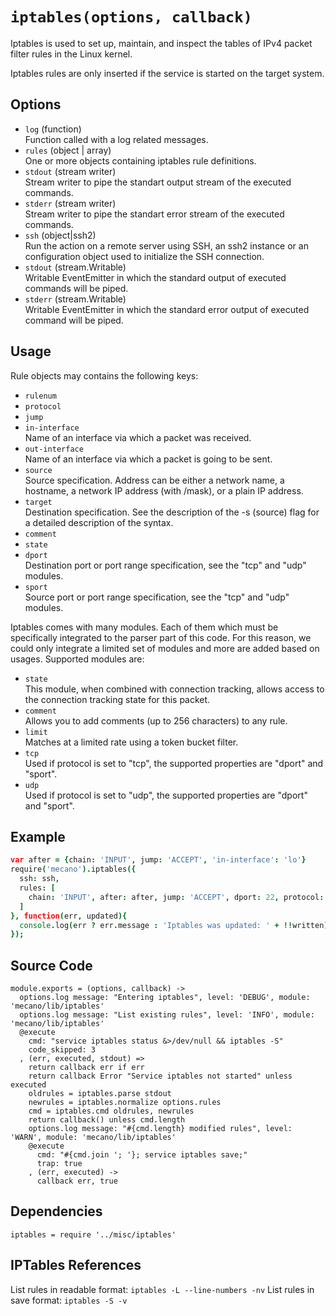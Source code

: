 
# `iptables(options, callback)`

Iptables  is  used to set up, maintain, and inspect the tables of IPv4 packet 
filter rules in the Linux kernel.

Iptables rules are only inserted if the service is started on the target system.

## Options

*   `log` (function)    
    Function called with a log related messages.   
*   `rules` (object | array)   
    One or more objects containing iptables rule definitions.   
*   `stdout` (stream writer)   
    Stream writer to pipe the standart output stream of the executed commands.   
*   `stderr` (stream writer)   
    Stream writer to pipe the standart error stream of the executed commands.   
*   `ssh` (object|ssh2)   
    Run the action on a remote server using SSH, an ssh2 instance or an
    configuration object used to initialize the SSH connection.   
*   `stdout` (stream.Writable)   
    Writable EventEmitter in which the standard output of executed commands will
    be piped.   
*   `stderr` (stream.Writable)   
    Writable EventEmitter in which the standard error output of executed command
    will be piped.   

## Usage

Rule objects may contains the following keys:

*   `rulenum`   
*   `protocol`   
*   `jump`   
*   `in-interface`   
    Name of an interface via which a packet was received.   
*   `out-interface`   
    Name of an interface via which a packet is going to be sent.   
*   `source`   
    Source specification. Address can be either a network name, a hostname, a
    network IP address (with /mask), or a plain IP address.   
*   `target`   
    Destination specification. See the description of the -s (source) flag for
    a detailed description of the syntax.   
*   `comment`   
*   `state`   
*   `dport`   
    Destination port or port range specification, see the "tcp" and "udp"
    modules.   
*   `sport`   
    Source port or port range specification, see the "tcp" and "udp" modules.   

Iptables comes with many modules. Each of them which must be specifically 
integrated to the parser part of this code. For this reason, we could only
integrate a limited set of modules and more are added based on usages. Supported
modules are:

*   `state`   
    This module, when combined with connection tracking, allows access to the
    connection tracking state for this packet.   
*   `comment`   
    Allows you to add comments (up to 256 characters) to any rule.   
*   `limit`   
    Matches at a limited rate using a token bucket filter.   
*   `tcp`   
    Used if protocol is set to "tcp", the supported properties are "dport" and
    "sport".   
*   `udp`   
    Used if protocol is set to "udp", the supported properties are "dport" and
    "sport".   

## Example

```coffee
var after = {chain: 'INPUT', jump: 'ACCEPT', 'in-interface': 'lo'}
require('mecano').iptables({
  ssh: ssh,
  rules: [
    chain: 'INPUT', after: after, jump: 'ACCEPT', dport: 22, protocol: 'tcp'
  ]
}, function(err, updated){
  console.log(err ? err.message : 'Iptables was updated: ' + !!written);
});
```

## Source Code

    module.exports = (options, callback) ->
      options.log message: "Entering iptables", level: 'DEBUG', module: 'mecano/lib/iptables'
      options.log message: "List existing rules", level: 'INFO', module: 'mecano/lib/iptables'
      @execute
        cmd: "service iptables status &>/dev/null && iptables -S"
        code_skipped: 3
      , (err, executed, stdout) =>
        return callback err if err
        return callback Error "Service iptables not started" unless executed
        oldrules = iptables.parse stdout
        newrules = iptables.normalize options.rules
        cmd = iptables.cmd oldrules, newrules
        return callback() unless cmd.length
        options.log message: "#{cmd.length} modified rules", level: 'WARN', module: 'mecano/lib/iptables'
        @execute
          cmd: "#{cmd.join '; '}; service iptables save;"
          trap: true
        , (err, executed) ->
          callback err, true

## Dependencies

    iptables = require '../misc/iptables'

## IPTables References

List rules in readable format: `iptables -L --line-numbers -nv`
List rules in save format: `iptables -S -v`
